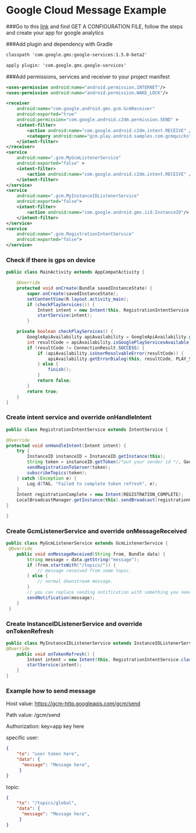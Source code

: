 # Google Cloud Message Example

###Go to this [link](https://developers.google.com/cloud-messaging/android/client) and find GET A CONFIGURATION FILE, follow the steps and create your app for google 
analytics

###Add plugin and dependency with Gradle

```xml
classpath 'com.google.gms:google-services:1.5.0-beta2'
```

```xml
apply plugin: 'com.google.gms.google-services'
```

###Add permissions, services and receiver to your project manifest

```xml
<uses-permission android:name="android.permission.INTERNET"/>
<uses-permission android:name="android.permission.WAKE_LOCK"/>
```

```xml
<receiver
    android:name="com.google.android.gms.gcm.GcmReceiver"
    android:exported="true"
    android:permission="com.google.android.c2dm.permission.SEND" >
    <intent-filter>
        <action android:name="com.google.android.c2dm.intent.RECEIVE" />
        <category android:name="gcm.play.android.samples.com.gcmquickstart" />
    </intent-filter>
</receiver>
<service
    android:name=".gcm.MyGcmListenerService"
    android:exported="false" >
    <intent-filter>
        <action android:name="com.google.android.c2dm.intent.RECEIVE" />
    </intent-filter>
</service>
<service
    android:name=".gcm.MyInstanceIDListenerService"
    android:exported="false">
    <intent-filter>
        <action android:name="com.google.android.gms.iid.InstanceID"/>
    </intent-filter>
</service>
<service
    android:name=".gcm.RegistrationIntentService"
    android:exported="false">
</service>
```

### Check if there is gps on device

```java
public class MainActivity extends AppCompatActivity {

    @Override
    protected void onCreate(Bundle savedInstanceState) {
        super.onCreate(savedInstanceState);
        setContentView(R.layout.activity_main);
        if (checkPlayServices()) {
            Intent intent = new Intent(this, RegistrationIntentService.class);
            startService(intent);
        }

    private boolean checkPlayServices() {
        GoogleApiAvailability apiAvailability = GoogleApiAvailability.getInstance();
        int resultCode = apiAvailability.isGooglePlayServicesAvailable(this);
        if (resultCode != ConnectionResult.SUCCESS) {
            if (apiAvailability.isUserResolvableError(resultCode)) {
                apiAvailability.getErrorDialog(this, resultCode, PLAY_SERVICES_RESOLUTION_REQUEST).show();
            } else {
                finish();
            }
            return false;
        }
        return true;
    }
}
```

### Create intent service and override onHandleIntent
```java
public class RegistrationIntentService extends IntentService {

@Override
protected void onHandleIntent(Intent intent) {
    try {
        InstanceID instanceID = InstanceID.getInstance(this);
        String token = instanceID.getToken(/*put your sender id */, GoogleCloudMessaging.INSTANCE_ID_SCOPE, null);
        sendRegistrationToServer(token);
        subscribeTopics(token);
    } catch (Exception e) {
        Log.d(TAG, "Failed to complete token refresh", e);
    }
    Intent registrationComplete = new Intent(REGISTRATION_COMPLETE);
    LocalBroadcastManager.getInstance(this).sendBroadcast(registrationComplete);
}

}
```

### Create GcmListenerService and override onMessageReceived

```java
public class MyGcmListenerService extends GcmListenerService {
 @Override
    public void onMessageReceived(String from, Bundle data) {
        String message = data.getString("message");
        if (from.startsWith("/topics/")) {
            // message received from some topic.
        } else {
            // normal downstream message.
        }
        // you can replace sending notification with something you need
        sendNotification(message);
    }
 }
```

### Create InstanceIDListenerService and override onTokenRefresh

```java
public class MyInstanceIDListenerService extends InstanceIDListenerService {           
@Override
    public void onTokenRefresh() {
        Intent intent = new Intent(this, RegistrationIntentService.class);
        startService(intent);
    }
}
```

### Example how to send message

Host value: https://gcm-http.googleapis.com/gcm/send

Path value: /gcm/send

Authorization: key=app key here

specific user:

```json
{
    "to": "user token here",
    "data": {
      "message": "Message here",
     }
}
```


topic:

```json
{
    "to": "/topics/global",
    "data": {
      "message": "Message here",
     }
}
```
